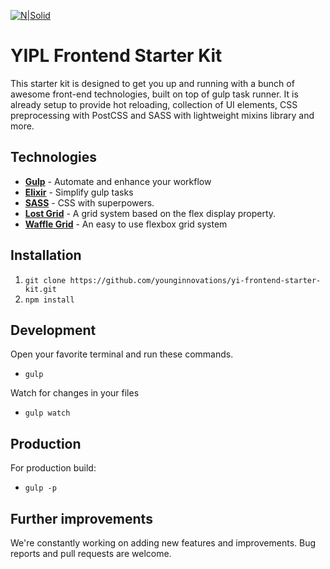 [![N|Solid](http://younginnovations.com.np/images/logo/logo.png)](http://younginnovations.com.np)

# YIPL Frontend Starter Kit

This starter kit is designed to get you up and running with a bunch of awesome front-end technologies, built on top of gulp task runner. It is already setup to provide hot reloading, collection of UI elements, CSS preprocessing with PostCSS and SASS with lightweight mixins library and more. 


## Technologies

- [**Gulp**](http://gulpjs.com) - Automate and enhance your workflow
- [**Elixir**](https://laravel.com/docs/5.0/elixir) - Simplify gulp tasks
- [**SASS**](http://sass-lang.com) - CSS with superpowers.
- [**Lost Grid**](http://lostgrid.org) - A grid system based on the flex display property.
- [**Waffle Grid**](https://lucasgruwez.github.io/waffle-grid/) - An easy to use flexbox grid system

## Installation
1. `git clone https://github.com/younginnovations/yi-frontend-starter-kit.git`
2.  `npm install`

## Development

Open your favorite terminal and run these commands. 
- `gulp`

Watch for changes in your files
-  `gulp watch`

## Production

For production build:
-  `gulp -p`


## Further improvements

We're constantly working on adding new features and improvements. Bug reports and pull requests are welcome.



